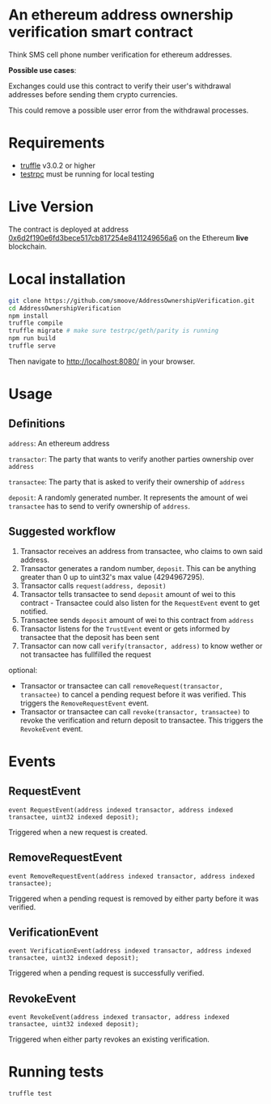# An ethereum address ownership verification smart contract
Think SMS cell phone number verification for ethereum addresses.

**Possible use cases**:

Exchanges could use this contract to verify their user's withdrawal addresses before sending them crypto currencies.

This could remove a possible user error from the withdrawal processes.

# Requirements
* [truffle](http://truffleframework.com) v3.0.2 or higher
* [testrpc](https://github.com/ethereumjs/testrpc) must be running for local testing

# Live Version
The contract is deployed at address [0x6d2f190e6fd3bece517cb817254e8411249656a6](https://etherscan.io/address/0x6d2f190e6fd3bece517cb817254e8411249656a6#code) on the Ethereum **live** blockchain.

# Local installation
```bash
git clone https://github.com/smoove/AddressOwnershipVerification.git
cd AddressOwnershipVerification
npm install
truffle compile
truffle migrate # make sure testrpc/geth/parity is running
npm run build
truffle serve
```

Then navigate to [http://localhost:8080/](http://localhost:8080/) in your browser.

# Usage
## Definitions
`address`:    An ethereum address

`transactor`: The party that wants to verify another parties ownership over `address`

`transactee`: The party that is asked to verify their ownership of `address`

`deposit`:    A randomly generated number. It represents the amount of wei `transactee` has to send to verify ownership of `address`.

## Suggested workflow
1. Transactor receives an address from transactee, who claims to own said address.
2. Transactor generates a random number, `deposit`. This can be anything greater than 0 up to uint32's max value (4294967295).
3. Transactor calls `request(address, deposit)`
4. Transactor tells transactee to send `deposit` amount of wei to this contract - Transactee could also listen for the `RequestEvent` event to get notified.
5. Transactee sends `deposit` amount of wei to this contract from `address`
6. Transactor listens for the `TrustEvent` event or gets informed by transactee that the deposit has been sent
7. Transactor can now call `verify(transactor, address)` to know wether or not transactee has fullfilled the request

optional:
* Transactor or transactee can call `removeRequest(transactor, transactee)` to cancel a pending request before it was verified. This triggers the `RemoveRequestEvent` event.
* Transactor or transactee can call `revoke(transactor, transactee)` to revoke the verification and return deposit to transactee. This triggers the `RevokeEvent` event.

# Events
## RequestEvent
```
event RequestEvent(address indexed transactor, address indexed transactee, uint32 indexed deposit);
```
Triggered when a new request is created.

## RemoveRequestEvent
```
event RemoveRequestEvent(address indexed transactor, address indexed transactee);
```
Triggered when a pending request is removed by either party before it was verified.

## VerificationEvent
```
event VerificationEvent(address indexed transactor, address indexed transactee, uint32 indexed deposit);
```
Triggered when a pending request is successfully verified.

## RevokeEvent
```
event RevokeEvent(address indexed transactor, address indexed transactee, uint32 indexed deposit);
```
Triggered when either party revokes an existing verification.

# Running tests
```bash
truffle test
```

